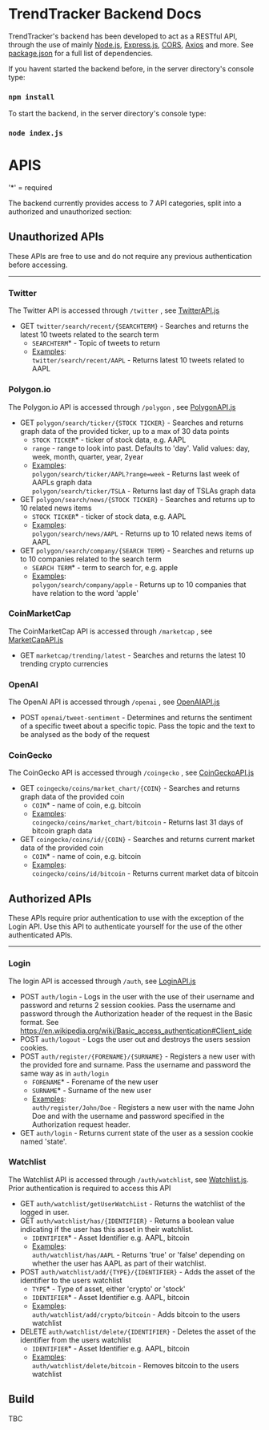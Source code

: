 # TrendTracker Backend Docs

TrendTracker's backend has been developed to act as a RESTful API, through the use of mainly [Node.js](https://nodejs.org), [Express.js](https://www.npmjs.com/package/express), [CORS](https://www.npmjs.com/package/cors), [Axios](https://www.npmjs.com/package/axios) and more. See [package.json](./package.json) for a full list of dependencies.

If you havent started the backend before, in the server directory's console type:

### `npm install`

To start the backend, in the server directory's console type:

###  `node index.js`

# APIS

'*' = required

The backend currently provides access to 7 API categories, split into a authorized and unauthorized section:

## Unauthorized APIs
These APIs are free to use and do not require any previous authentication before accessing.

---
### Twitter
The Twitter API is accessed through `/twitter` , see [TwitterAPI.js](./APIs/TwitterAPI.js)
- GET `twitter/search/recent/{SEARCHTERM}` - Searches and returns the latest 10 tweets related to the search term
    - `SEARCHTERM`* - Topic of tweets to return
    - <ins>Examples</ins>:  
    `twitter/search/recent/AAPL` - Returns latest 10 tweets related to AAPL

### Polygon.io
The Polygon.io API is accessed through `/polygon` , see [PolygonAPI.js](./APIs/PolygonAPI.js)  
- GET `polygon/search/ticker/{STOCK TICKER}` - Searches and returns graph data of the provided ticker, up to a max of 30 data points
    - `STOCK TICKER`* - ticker of stock data, e.g. AAPL
    - `range` - range to look into past. Defaults to 'day'. Valid values: day, week, month, quarter, year, 2year
    - <ins>Examples</ins>:  
    `polygon/search/ticker/AAPL?range=week` - Returns last week of AAPLs graph data  
    `polygon/search/ticker/TSLA` - Returns last day of TSLAs graph data
- GET `polygon/search/news/{STOCK TICKER}` - Searches and returns up to 10 related news items
    - `STOCK TICKER`* - ticker of stock data, e.g. AAPL
    - <ins>Examples</ins>:  
    `polygon/search/news/AAPL` - Returns up to 10 related news items of AAPL
- GET `polygon/search/company/{SEARCH TERM}` - Searches and returns up to 10 companies related to the search term
    - `SEARCH TERM`* - term to search for, e.g. apple
    - <ins>Examples</ins>:  
    `polygon/search/company/apple` - Returns up to 10 companies that have relation to the word 'apple'

### CoinMarketCap
The CoinMarketCap API is accessed through `/marketcap` , see [MarketCapAPI.js](./APIs/MarketCapAPI.js)
- GET `marketcap/trending/latest` - Searches and returns the latest 10 trending crypto currencies

### OpenAI
The OpenAI API is accessed through `/openai` , see [OpenAIAPI.js](./APIs/OpenAIAPI.js)
- POST `openai/tweet-sentiment` - Determines and returns the sentiment of a specific tweet about a specific topic. 
Pass the topic and the text to be analysed as the body of the request

### CoinGecko
The CoinGecko API is accessed through `/coingecko` , see [CoinGeckoAPI.js](./APIs/CoinGeckoAPI.js)
- GET `coingecko/coins/market_chart/{COIN}` - Searches and returns graph data of the provided coin
    - `COIN`* - name of coin, e.g. bitcoin
    - <ins>Examples</ins>:   
    `coingecko/coins/market_chart/bitcoin` - Returns last 31 days of bitcoin graph data
- GET `coingecko/coins/id/{COIN}` - Searches and returns current market data of the provided coin
    - `COIN`* - name of coin, e.g. bitcoin
    - <ins>Examples</ins>:   
    `coingecko/coins/id/bitcoin` - Returns current market data of bitcoin

## Authorized APIs
These APIs require prior authentication to use with the exception of the Login API. Use this API to authenticate yourself for the use of the other authenticated APIs.

---
### Login
The login API is accessed through `/auth`, see [LoginAPI.js](./APIs/auth/LoginAPI.js)
- POST `auth/login` - Logs in the user with the use of their username and password and returns 2 session cookies. Pass the username and password through the Authorization header of the request in the Basic format. See https://en.wikipedia.org/wiki/Basic_access_authentication#Client_side
- POST `auth/logout` - Logs the user out and destroys the users session cookies.
- POST `auth/register/{FORENAME}/{SURNAME}` - Registers a new user with the provided fore and surname. Pass the username and password the same way as in `auth/login`
    - `FORENAME`* - Forename of the new user
    - `SURNAME`* - Surname of the new user
    - <ins>Examples</ins>:   
    `auth/register/John/Doe` - Registers a new user with the name John Doe and with the username and password specified in the Authorization request header.
- GET `auth/login` - Returns current state of the user as a session cookie named 'state'.

### Watchlist
The Watchlist API is accessed through `/auth/watchlist`, see [Watchlist.js](./APIs/auth/WatchlistAPI.js). Prior authentication is required to access this API
- GET `auth/watchlist/getUserWatchList` - Returns the watchlist of the logged in user.
- GET `auth/watchlist/has/{IDENTIFIER}` - Returns a boolean value indicating if the user has this asset in their watchlist.
    - `IDENTIFIER`* - Asset Identifier e.g. AAPL, bitcoin
    - <ins>Examples</ins>:   
    `auth/watchlist/has/AAPL` - Returns 'true' or 'false' depending on whether the user has AAPL as part of their watchlist.
- POST `auth/watchlist/add/{TYPE}/{IDENTIFIER}` - Adds the asset of the identifier to the users watchlist
    - `TYPE`* - Type of asset, either 'crypto' or 'stock'
    - `IDENTIFIER`* - Asset Identifier e.g. AAPL, bitcoin
    - <ins>Examples</ins>:   
    `auth/watchlist/add/crypto/bitcoin` - Adds bitcoin to the users watchlist
- DELETE `auth/watchlist/delete/{IDENTIFIER}` - Deletes the asset of the identifier from the users watchlist
    - `IDENTIFIER`* - Asset Identifier e.g. AAPL, bitcoin
    - <ins>Examples</ins>:   
    `auth/watchlist/delete/bitcoin` - Removes bitcoin to the users watchlist

## Build
TBC